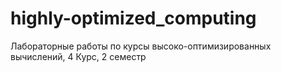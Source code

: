 highly-optimized_computing
==========================
Лабораторные работы по курсы высоко-оптимизированных вычислений, 4 Курс, 2 семестр
